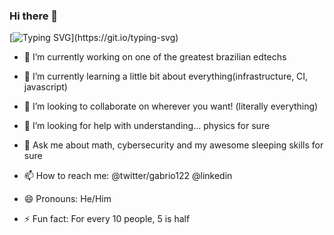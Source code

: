 ### Hi there 👋
[![Typing SVG](https://readme-typing-svg.herokuapp.com/?lines=So+it+does+work!;Hello+everyone!)](https://git.io/typing-svg)

- 🔭 I’m currently working on one of the greatest brazilian edtechs

- 🌱 I’m currently learning a little bit about everything(infrastructure, CI, javascript)

- 👯 I’m looking to collaborate on wherever you want! (literally everything)

- 🤔 I’m looking for help with understanding... physics for sure

- 💬 Ask me about math, cybersecurity and my awesome sleeping skills for sure

- 📫 How to reach me: @twitter/gabrio122 @linkedin

- 😄 Pronouns: He/Him

- ⚡ Fun fact: For every 10 people, 5 is half
